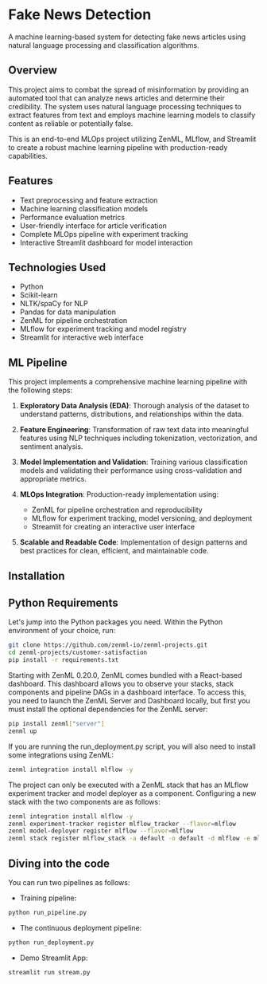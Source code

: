 # Fake News Detection

A machine learning-based system for detecting fake news articles using natural language processing and classification algorithms.

## Overview

This project aims to combat the spread of misinformation by providing an automated tool that can analyze news articles and determine their credibility. The system uses natural language processing techniques to extract features from text and employs machine learning models to classify content as reliable or potentially false.

This is an end-to-end MLOps project utilizing ZenML, MLflow, and Streamlit to create a robust machine learning pipeline with production-ready capabilities.

## Features

- Text preprocessing and feature extraction
- Machine learning classification models
- Performance evaluation metrics
- User-friendly interface for article verification
- Complete MLOps pipeline with experiment tracking
- Interactive Streamlit dashboard for model interaction

## Technologies Used

- Python
- Scikit-learn
- NLTK/spaCy for NLP
- Pandas for data manipulation
- ZenML for pipeline orchestration
- MLflow for experiment tracking and model registry
- Streamlit for interactive web interface

## ML Pipeline

This project implements a comprehensive machine learning pipeline with the following steps:

1. **Exploratory Data Analysis (EDA)**: Thorough analysis of the dataset to understand patterns, distributions, and relationships within the data.

2. **Feature Engineering**: Transformation of raw text data into meaningful features using NLP techniques including tokenization, vectorization, and sentiment analysis.

3. **Model Implementation and Validation**: Training various classification models and validating their performance using cross-validation and appropriate metrics.

4. **MLOps Integration**: Production-ready implementation using:
   - ZenML for pipeline orchestration and reproducibility
   - MLflow for experiment tracking, model versioning, and deployment
   - Streamlit for creating an interactive user interface

5. **Scalable and Readable Code**: Implementation of design patterns and best practices for clean, efficient, and maintainable code.

## Installation

## Python Requirements

Let's jump into the Python packages you need. Within the Python environment of your choice, run:

```bash
git clone https://github.com/zenml-io/zenml-projects.git
cd zenml-projects/customer-satisfaction
pip install -r requirements.txt
```

Starting with ZenML 0.20.0, ZenML comes bundled with a React-based dashboard. This dashboard allows you to observe your stacks, stack components and pipeline DAGs in a dashboard interface. To access this, you need to launch the ZenML Server and Dashboard locally, but first you must install the optional dependencies for the ZenML server:

```bash
pip install zenml["server"]
zenml up
```

If you are running the run_deployment.py script, you will also need to install some integrations using ZenML:

```bash
zenml integration install mlflow -y
```

The project can only be executed with a ZenML stack that has an MLflow experiment tracker and model deployer as a component. Configuring a new stack with the two components are as follows:

```bash
zenml integration install mlflow -y
zenml experiment-tracker register mlflow_tracker --flavor=mlflow
zenml model-deployer register mlflow --flavor=mlflow
zenml stack register mlflow_stack -a default -o default -d mlflow -e mlflow_tracker --set
```

## Diving into the code

You can run two pipelines as follows:

- Training pipeline:

```bash
python run_pipeline.py
```

- The continuous deployment pipeline:

```bash
python run_deployment.py
```

- Demo Streamlit App:

```bash
streamlit run stream.py
```
